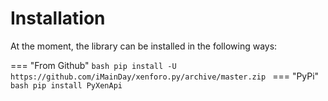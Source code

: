 # Installation 
At the moment, the library can be installed in the following ways:

=== "From Github"
	```bash
	pip install -U https://github.com/iMainDay/xenforo.py/archive/master.zip
	```
=== "PyPi"
	```bash
	pip install PyXenApi
	```
